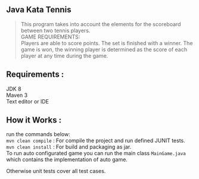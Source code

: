 ## Java Kata Tennis
> This program takes into account the elements for the scoreboard between two tennis players.  
  GAME REQUIREMENTS:  
  Players are able to score points.
  The set is finished with a winner.
  The game is won, the winning player is determined as the score of each player at any time during the game.
## Requirements :
JDK 8  
Maven 3  
Text editor or IDE  
## How it Works :
run the commands below:  
 `mvn clean compile` : For compile the project and run defined JUNIT tests.  
 `mvn clean install` : For build and packaging as jar.  
 To run auto configurated game you can run the main class `MainGame.java` which contains the implementation of auto game. 

 Otherwise unit tests cover all test cases.
